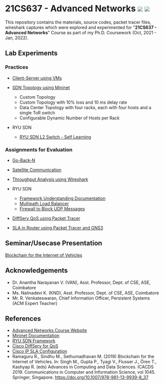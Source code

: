 # 21CS637 - Advanced Networks ![](https://img.shields.io/badge/madeby-Ramaguru-blue.svg) ![](https://img.shields.io/badge/Ph.D%20Coursework-Completed-brightgreen)


This repository contains the materials, source codes, packet tracer files, wireshark captures which were explored and experimented for "**21CS637 - Advanced Networks**" Course as part of my Ph.D. Coursework (Oct, 2021 - Jan, 2022). 

## Lab Experiments
### Practices

- [Client-Server using VMs](Client-Server.md)

- [SDN Topology using Mininet](SDN-Topology.md) 
  - Custom Topology
  - Custom Topology with 10% loss and 10 ms delay rate
  - Data Center Topology with four racks, each with four hosts and a single ToR switch
  - Configurable Dynamic Number of Hosts per Rack

- RYU SDN 
  - [RYU SDN L2 Switch - Self Learning](SDN-L2.md)

### Assignments for Evaluation

- [Go-Back-N](GBN.md)

- [Satellite Communication](Traffic-Control.md)

- [Throughput Analysis using Wireshark](Throughput-Analysis.md)

- RYU SDN 
  - [Framework Understanding Documentation](Docs/RYU_SDN_Understanding_Document.pdf)
  - [Multipath Load Balancer](Load-Balancer.md)
  - [Firewall to Block UDP Messages](SDN-Firewall.md)

- [DiffServ QoS using Packet Tracer](DiffServ-QoS.md)

- [SLA in Router using Packet Tracer and GNS3](SLA-Router.md)

## Seminar/Usecase Presentation

[Blockchain for the Internet of Vehicles](B-IoV_SDN_NFV.md)

## Acknowledgements
- Dr. Anantha Narayanan V. (VAN), Asst. Professor, Dept. of CSE, ASE, Coimbatore
- Ms. Nalinadevi K. (KND), Asst. Professor, Dept. of CSE, ASE, Coimbatore
- Mr. R. Venkateswaran, Chief Information Officer, Persistent Systems (ACM Expert Teacher)

## References
- [Advanced Networks Course Website](https://sites.google.com/view/21cs637/)
- [Mininet Documentation](http://mininet.org/walkthrough/)
- [RYU SDN Framework](https://osrg.github.io/ryu-book/en/html/)
- [Cisco DiffServ for QoS](https://www.cisco.com/c/en/us/td/docs/ios-xml/ios/qos_dfsrv/configuration/15-mt/qos-dfsrv-15-mt-book/qos-dfsrv.html)
- [Cisco IP SLA Configuration](https://www.cisco.com/c/en/us/td/docs/ios-xml/ios/ipsla/configuration/15-mt/sla-15-mt-book/sla_icmp_echo.html)
- Ramaguru R., Sindhu M., Sethumadhavan M. (2019) Blockchain for the Internet of Vehicles. In: Singh M., Gupta P., Tyagi V., Flusser J., Ören T., Kashyap R. (eds) Advances in Computing and Data Sciences. ICACDS 2019. Communications in Computer and Information Science, vol 1045. Springer, Singapore. https://doi.org/10.1007/978-981-13-9939-8_37
